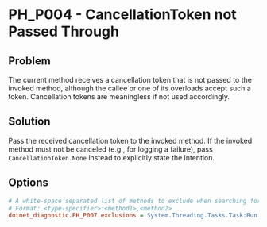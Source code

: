 # PH_P004 - CancellationToken not Passed Through

## Problem

The current method receives a cancellation token that is not passed to the invoked method, although the callee or one of its overloads accept such a token. Cancellation tokens are meaningless if not used accordingly.

## Solution

Pass the received cancellation token to the invoked method. If the invoked method must not be canceled (e.g., for logging a failure), pass `CancellationToken.None` instead to explicitly state the intention.

## Options

```ini
# A white-space separated list of methods to exclude when searching for method invocations that miss the cancellation token
# Format: <type-specifier>:<method1>,<method2>
dotnet_diagnostic.PH_P007.exclusions = System.Threading.Tasks.Task:Run
```
